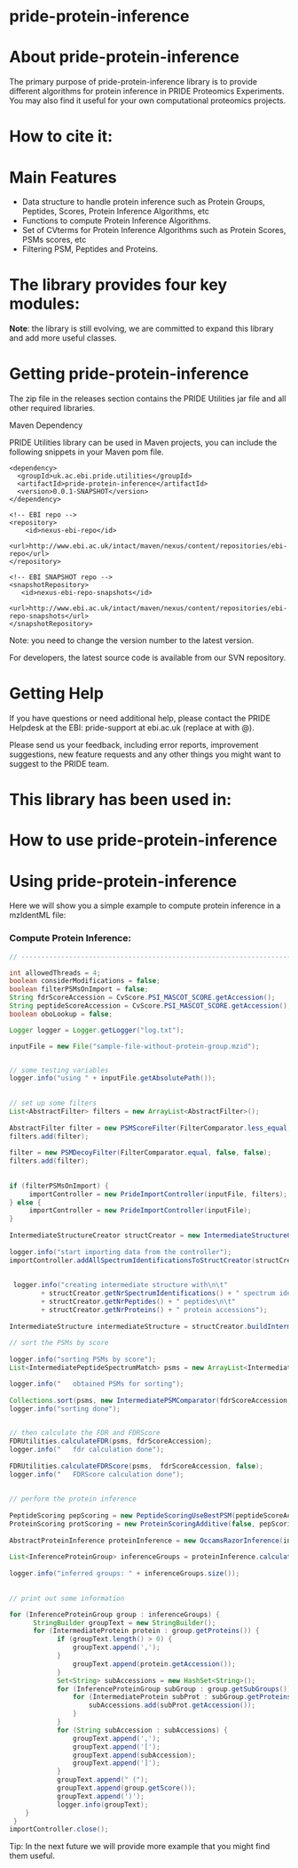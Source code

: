 pride-protein-inference
===============

# About pride-protein-inference

The primary purpose of pride-protein-inference library is to provide different algorithms for protein inference in PRIDE Proteomics Experiments. You may also find it useful for your own computational proteomics projects.

# How to cite it:

 
# Main Features
* Data structure to handle protein inference such as Protein Groups, Peptides, Scores, Protein Inference Algorithms, etc 
* Functions to compute Protein Inference Algorithms. 
* Set of CVterms for Protein Inference Algorithms such as Protein Scores, PSMs scores, etc
* Filtering PSM, Peptides and Proteins. 

# The library provides four key modules:

**Note**: the library is still evolving, we are committed to expand this library and add more useful classes.

# Getting pride-protein-inference

The zip file in the releases section contains the PRIDE Utilities jar file and all other required libraries.

Maven Dependency

PRIDE Utilities library can be used in Maven projects, you can include the following snippets in your Maven pom file.
 
 ```maven
 <dependency>
   <groupId>uk.ac.ebi.pride.utilities</groupId>
   <artifactId>pride-protein-inference</artifactId>
   <version>0.0.1-SNAPSHOT</version>
 </dependency> 
 ```
 ```maven
 <!-- EBI repo -->
 <repository>
     <id>nexus-ebi-repo</id>
     <url>http://www.ebi.ac.uk/intact/maven/nexus/content/repositories/ebi-repo</url>
 </repository>
 
 <!-- EBI SNAPSHOT repo -->
 <snapshotRepository>
    <id>nexus-ebi-repo-snapshots</id>
    <url>http://www.ebi.ac.uk/intact/maven/nexus/content/repositories/ebi-repo-snapshots</url>
 </snapshotRepository>
```
Note: you need to change the version number to the latest version.

For developers, the latest source code is available from our SVN repository.

# Getting Help

If you have questions or need additional help, please contact the PRIDE Helpdesk at the EBI: pride-support at ebi.ac.uk (replace at with @).

Please send us your feedback, including error reports, improvement suggestions, new feature requests and any other things you might want to suggest to the PRIDE team.

# This library has been used in:


How to use pride-protein-inference
===============

# Using pride-protein-inference 

Here we will show you a simple example to compute protein inference in a mzIdentML file:

### Compute Protein Inference:


```java 
// ---------------------------------------------------------------------

int allowedThreads = 4;
boolean considerModifications = false;
boolean filterPSMsOnImport = false;
String fdrScoreAccession = CvScore.PSI_MASCOT_SCORE.getAccession();
String peptideScoreAccession = CvScore.PSI_MASCOT_SCORE.getAccession();
boolean oboLookup = false;

Logger logger = Logger.getLogger("log.txt");

inputFile = new File("sample-file-without-protein-group.mzid");


// some testing variables
logger.info("using " + inputFile.getAbsolutePath());
		
		
// set up some filters
List<AbstractFilter> filters = new ArrayList<AbstractFilter>();
		
AbstractFilter filter = new PSMScoreFilter(FilterComparator.less_equal, 0.01, false, CvScore.PSI_PSM_LEVEL_FDRSCORE.getAccession(), oboLookup);
filters.add(filter);
		
filter = new PSMDecoyFilter(FilterComparator.equal, false, false);
filters.add(filter);
		
		
if (filterPSMsOnImport) {
     importController = new PrideImportController(inputFile, filters);
} else {
     importController = new PrideImportController(inputFile);
}
        
IntermediateStructureCreator structCreator = new IntermediateStructureCreator(allowedThreads);
		
logger.info("start importing data from the controller");
importController.addAllSpectrumIdentificationsToStructCreator(structCreator);
        
        
 logger.info("creating intermediate structure with\n\t"
		+ structCreator.getNrSpectrumIdentifications() + " spectrum identifications\n\t"
		+ structCreator.getNrPeptides() + " peptides\n\t"
		+ structCreator.getNrProteins() + " protein accessions");
		
IntermediateStructure intermediateStructure = structCreator.buildIntermediateStructure();
		
// sort the PSMs by score
		
logger.info("sorting PSMs by score");
List<IntermediatePeptideSpectrumMatch> psms = new ArrayList<IntermediatePeptideSpectrumMatch>(intermediateStructure.getAllIntermediatePSMs());

logger.info("   obtained PSMs for sorting");
		
Collections.sort(psms, new IntermediatePSMComparator(fdrScoreAccession, oboLookup));
logger.info("sorting done");
		

// then calculate the FDR and FDRScore		
FDRUtilities.calculateFDR(psms, fdrScoreAccession);
logger.info("   fdr calculation done");
		
FDRUtilities.calculateFDRScore(psms,  fdrScoreAccession, false);
logger.info("   FDRScore calculation done");
		
		
// perform the protein inference
		
PeptideScoring pepScoring = new PeptideScoringUseBestPSM(peptideScoreAccession, oboLookup);
ProteinScoring protScoring = new ProteinScoringAdditive(false, pepScoring);
		
AbstractProteinInference proteinInference = new OccamsRazorInference(intermediateStructure, pepScoring, protScoring, filters, allowedThreads);
		
List<InferenceProteinGroup> inferenceGroups = proteinInference.calculateInference(considerModifications);
		
logger.info("inferred groups: " + inferenceGroups.size());
        
        
// print out some information

for (InferenceProteinGroup group : inferenceGroups) {
	  StringBuilder groupText = new StringBuilder();
	  for (IntermediateProtein protein : group.getProteins()) {
		    if (groupText.length() > 0) {
				groupText.append(',');
			}
				groupText.append(protein.getAccession());
			}
			Set<String> subAccessions = new HashSet<String>();
			for (InferenceProteinGroup subGroup : group.getSubGroups()) {
				for (IntermediateProtein subProt : subGroup.getProteins()) {
					subAccessions.add(subProt.getAccession());
				}
			}
			for (String subAccession : subAccessions) {
				groupText.append(',');
				groupText.append('[');
				groupText.append(subAccession);
				groupText.append(']');
			}
			groupText.append(" (");
			groupText.append(group.getScore());
			groupText.append(')');
			logger.info(groupText);
	}
 }
importController.close();

```


Tip: In the next future we will provide more example that you might find them useful. 
